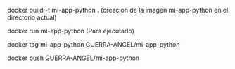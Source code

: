 docker build -t mi-app-python .             (creacion de la imagen mi-app-python en el directorio actual)

docker run mi-app-python                    (Para ejecutarlo)

docker tag mi-app-python GUERRA-ANGEL/mi-app-python 

docker push GUERRA-ANGEL/mi-app-python
